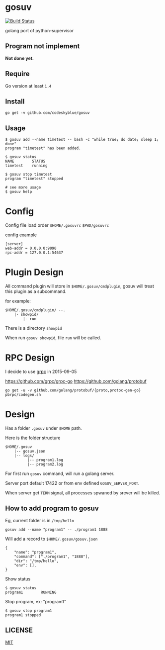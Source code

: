 # gosuv
[![Build Status](https://travis-ci.org/codeskyblue/gosuv.svg)](https://travis-ci.org/codeskyblue/gosuv)

golang port of python-supervisor

## Program not implement
**Not done yet.**

## Require
Go version at least `1.4`

## Install
	go get -v github.com/codeskyblue/gosuv

## Usage
	$ gosuv add --name timetest -- bash -c "while true; do date; sleep 1; done"
	program "timetest" has been added.

	$ gosuv status
	NAME		STATUS
	timetest	running

	$ gosuv stop timetest
	program "timetest" stopped

	# see more usage
	$ gosuv help

# Config
Config file load order `$HOME/.gosuvrc` `$PWD/gosuvrc`

config example

	[server]
	web-addr = 0.0.0.0:9090
	rpc-addr = 127.0.0.1:54637

# Plugin Design
All command plugin will store in `$HOME/.gosuv/cmdplugin`, gosuv will treat this plugin as a subcommand.

for example:

	$HOME/.gosuv/cmdplugin/ --.
		|- showpid/
			|- run

There is a directory `showpid`

When run `gosuv showpid`, file `run` will be called.

# RPC Design
I decide to use [grpc](http://www.grpc.io/) in 2015-09-05

<https://github.com/grpc/grpc-go>
<https://github.com/golang/protobuf>

	go get -u -v github.com/golang/protobuf/{proto,protoc-gen-go}
	pbrpc/codegen.sh

# Design

Has a folder `.gosuv` under `$HOME` path.

Here is the folder structure

	$HOME/.gosuv
		|-- gosuv.json
		|-- logs/
			  |-- program1.log
		      |-- program2.log

For first run `gosuv` command, will run a golang server.

Server port default 17422 or from env defined `GOSUV_SERVER_PORT`.

When server get `TERM` signal, all processes spwaned by srever will be killed.

## How to add program to gosuv
Eg, current folder is in `/tmp/hello`

	gosuv add --name "program1" -- ./program1 1888

Will add a record to `$HOME/.gosuv/gosuv.json`

	{
		"name": "program1",
		"command": ["./program1", "1888"],
		"dir": "/tmp/hello",
		"env": [],
	}

Show status

	$ gosuv status
	program1		RUNNING

Stop program, ex: "program1"

	$ gosuv stop program1
	program1 stopped


## LICENSE
[MIT](LICENSE)
